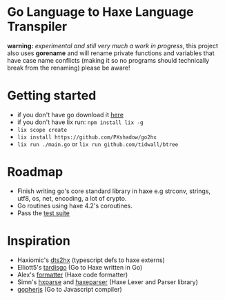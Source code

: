 Go Language to Haxe Language Transpiler
==========
**warning:** *experimental and still very much a work in progress*, this project also uses **gorename** and will rename private functions and variables that have case name conflicts (making it so no programs should technically break from the renaming) please be aware!

# Getting started
* if you don't have go download it [here](https://golang.org/dl/)
* if you don't have lix run: ``npm install lix -g``
* ``lix scope create``
* ``lix install https://github.com/PXshadow/go2hx``
* ``lix run ./main.go`` or ``lix run github.com/tidwall/btree``

# Roadmap

* Finish writing go's core standard library in haxe e.g strconv, strings, utf8, os, net, encoding, a lot of crypto.
* Go routines using haxe 4.2's coroutines.
* Pass the [test suite](https://github.com/pxshadow/go2hxtest)


# Inspiration
* Haxiomic's [dts2hx](https://github.com/haxiomic/dts2hx) (typescript defs to haxe externs)
* Elliott5's [tardisgo](https://github.com/tardisgo/tardisgo) (Go to Haxe written in Go)
* Alex's [formatter](https://github.com/HaxeCheckstyle/haxe-formatter) (Haxe code formatter)
* Simn's [hxparse](https://github.com/Simn/hxparse) and [haxeparser](https://github.com/Simn/haxeparser) (Haxe Lexer and Parser library)
* [gopherjs](https://github.com/gopherjs/gopherjs) (Go to Javascript compiler)